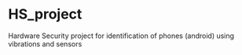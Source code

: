 # HS_project
Hardware Security project for identification of phones (android) using vibrations and sensors
